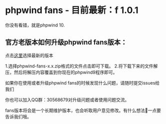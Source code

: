 # phpwind fans - 目前最新：f 1.0.1
你没有看错，就是phpwind 10.
## 官方老版本如何升级phpwind fans版本：
点击[这里](https://github.com/medz/phpwind/releases)选择最新的版本

1.选择phpwind-fans-x.x.zip格式的文件点击即可下载。
2.将下载下来的文件解压，然后将解压内容覆盖到你现在的phpwind9程序即可。


如果你在使用或者升级phpwind fans的时候发现什么问题，请随时提交issues给我们

你也可以加入QQ群：30568679对升级问题或者使用问题交流。

fans版本将会是一个长期维护版本，也会听取用户意见修改。有什么想法👏一点要告诉我们哦。
